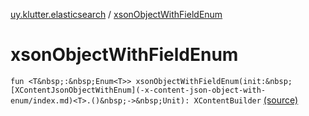 [uy.klutter.elasticsearch](index.md) / [xsonObjectWithFieldEnum](.)


# xsonObjectWithFieldEnum
`fun <T&nbsp;:&nbsp;Enum<T>> xsonObjectWithFieldEnum(init:&nbsp;[XContentJsonObjectWithEnum](-x-content-json-object-with-enum/index.md)<T>.()&nbsp;->&nbsp;Unit): XContentBuilder` [(source)](https://github.com/kohesive/klutter/blob/master/elasticsearch-jdk7/src/main/kotlin/uy/klutter/elasticsearch/XContent.kt#L130)


